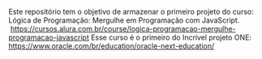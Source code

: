 Este repositório tem o objetivo de armazenar o primeiro projeto do curso: Lógica de Programação: Mergulhe em Programação com JavaScript. 
 https://cursos.alura.com.br/course/logica-programacao-mergulhe-programacao-javascript
Esse curso é o primeiro do Incrível projeto ONE: https://www.oracle.com/br/education/oracle-next-education/
